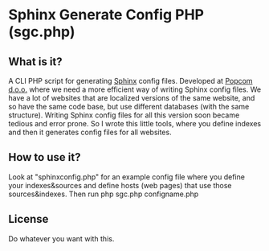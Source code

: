 # Sphinx Generate Config PHP (sgc.php)

## What is it?
A CLI PHP script for generating [Sphinx](http://www.sphinxsearch.com/ "Sphinx search") config files. Developed at [Popcom d.o.o.](http://www.popcom.si/ "Popcom d.o.o. - spletni mediji") where we need a more efficient way of writing Sphinx config files.
We have a lot of websites that are localized versions of the same website, and so have the same code base, but use different databases (with the same structure). Writing Sphinx config files for all this version soon became tedious and error prone. So I wrote this little tools, where you define indexes and then it generates config files for all websites.

## How to use it?
Look at "sphinxconfig.php" for an example config file where you define your indexes&sources and define hosts (web pages) that use those sources&indexes. Then run php sgc.php configname.php

## License
Do whatever you want with this.